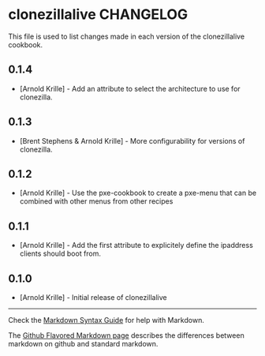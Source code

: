 clonezillalive CHANGELOG
========================

This file is used to list changes made in each version of the clonezillalive
cookbook.

0.1.4
-----

 - [Arnold Krille] - Add an attribute to select the architecture to use for clonezilla.

0.1.3
-----

 - [Brent Stephens & Arnold Krille] - More configurability for versions of clonezilla.

0.1.2
-----

 - [Arnold Krille] - Use the pxe-cookbook to create a pxe-menu that can be combined with other menus from other recipes

0.1.1
-----

- [Arnold Krille] - Add the first attribute to explicitely define the ipaddress
  clients should boot from.

0.1.0
-----
- [Arnold Krille] - Initial release of clonezillalive

- - -
Check the [Markdown Syntax Guide](http://daringfireball.net/projects/markdown/syntax)
for help with Markdown.

The [Github Flavored Markdown page](http://github.github.com/github-flavored-markdown/)
describes the differences between markdown on github and standard markdown.
